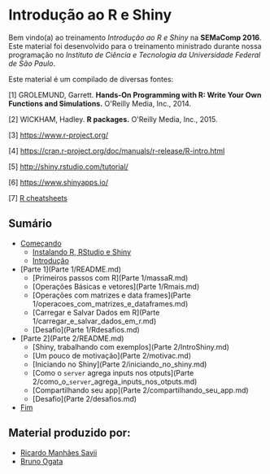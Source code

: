 # Introdução ao R e Shiny

Bem vindo(a) ao treinamento *Introdução ao R e Shiny* na **SEMaComp 2016**. Este material foi desenvolvido para o treinamento ministrado durante nossa programação no *Instituto de Ciência e Tecnologia da Universidade Federal de São Paulo*.

Este material é um compilado de diversas fontes:

[1] GROLEMUND, Garrett. **Hands-On Programming with R: Write Your Own Functions and Simulations.** O'Reilly Media, Inc., 2014.

[2] WICKHAM, Hadley. **R packages.** O'Reilly Media, Inc., 2015.

[3] https://www.r-project.org/

[4] https://cran.r-project.org/doc/manuals/r-release/R-intro.html

[5] http://shiny.rstudio.com/tutorial/

[6] https://www.shinyapps.io/

[7] [R cheatsheets](https://www.rstudio.com/resources/cheatsheets/)

## Sumário

* [Começando](README.md)
   * [Instalando R, RStudio e Shiny](InstalandoR.md)
   * [Introdução](introducaomd.md)
* [Parte 1](Parte 1/README.md)
   * [Primeiros passos com R](Parte 1/massaR.md)
   * [Operações Básicas e vetores](Parte 1/Rmais.md)
   * [Operações com matrizes e data frames](Parte 1/operacoes_com_matrizes_e_dataframes.md)
   * [Carregar e Salvar Dados em R](Parte 1/carregar_e_salvar_dados_em_r.md)
   * [Desafio](Parte 1/Rdesafios.md)
* [Parte 2](Parte 2/README.md)
   * [Shiny, trabalhando com exemplos](Parte 2/IntroShiny.md)
   * [Um pouco de motivação](Parte 2/motivac.md)
   * [Iniciando no Shiny](Parte 2/iniciando_no_shiny.md)
   * [Como o `server` agrega inputs nos otputs](Parte 2/como_o_`server`_agrega_inputs_nos_otputs.md)
   * [Compartilhando seu app](Parte 2/compartilhando_seu_app.md)
   * [Desafio](Parte 2/desafios.md)
* [Fim](fim.md)

## Material produzido por:

* [Ricardo Manhães Savii](https://github.com/ricoms)
* [Bruno Ogata](https://br.linkedin.com/in/bruno-ogata-433698102)